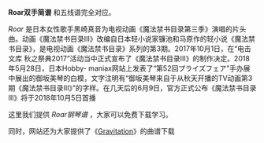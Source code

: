 

**Roar双手简谱** 和五线谱完全对应。

_Roar_
是日本女性歌手黑崎真音为电视动画《魔法禁书目录第三季》演唱的片头曲。动画《魔法禁书目录Ⅲ》改编自日本轻小说家镰池和马原作的轻小说《魔法禁书目录》，是电视动画《魔法禁书目录》系列的第3期。2017年10月1日，在“电击文库
秋之祭典2017”活动当中正式宣布了《魔法禁书目录Ⅲ》的制作决定。2018年5月28日，日本Hobby-
maniax网站上发表了“第52回プライズフェア”手办展中展出的御坂美琴的白模，文字注明有“御坂美琴来自于从秋天开播的TV动画第3期《魔法禁书目录Ⅲ》”的字样。在几天后的6月9日，官方正式公布《魔法禁书目录Ⅲ》将于2018年10月5日首播

这里我们提供 _Roar钢琴谱_ ，大家可以免费下载学习。

同时，网站还为大家提供了《[Gravitation](Music-9872-Gravitation-魔法禁书目录ⅢOP.html
"Gravitation")》的曲谱下载

